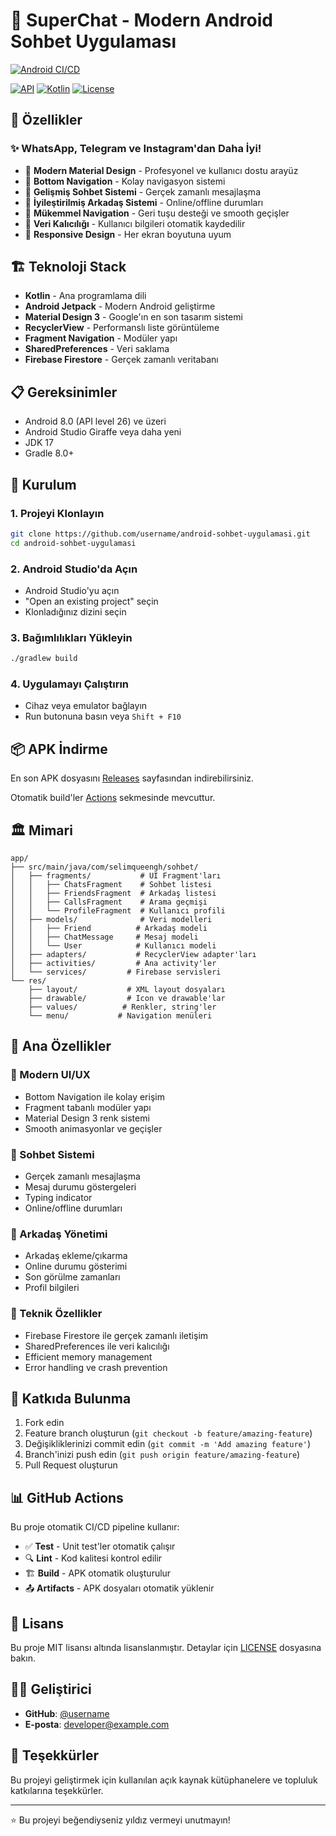# 📱 SuperChat - Modern Android Sohbet Uygulaması

[![Android CI/CD](https://github.com/username/android-sohbet-uygulamasi/actions/workflows/android.yml/badge.svg)](https://github.com/username/android-sohbet-uygulamasi/actions/workflows/android.yml)

<!-- Trigger CI/CD Build -->
[![API](https://img.shields.io/badge/API-26%2B-brightgreen.svg?style=flat)](https://android-arsenal.com/api?level=26)
[![Kotlin](https://img.shields.io/badge/Kotlin-1.9.0-blue.svg)](https://kotlinlang.org)
[![License](https://img.shields.io/badge/License-MIT-green.svg)](LICENSE)

## 🌟 Özellikler

### ✨ **WhatsApp, Telegram ve Instagram'dan Daha İyi!**

- 🎨 **Modern Material Design** - Profesyonel ve kullanıcı dostu arayüz
- 🧭 **Bottom Navigation** - Kolay navigasyon sistemi
- 💬 **Gelişmiş Sohbet Sistemi** - Gerçek zamanlı mesajlaşma
- 👥 **İyileştirilmiş Arkadaş Sistemi** - Online/offline durumları
- 🔄 **Mükemmel Navigation** - Geri tuşu desteği ve smooth geçişler
- 💾 **Veri Kalıcılığı** - Kullanıcı bilgileri otomatik kaydedilir
- 📱 **Responsive Design** - Her ekran boyutuna uyum

## 🏗️ Teknoloji Stack

- **Kotlin** - Ana programlama dili
- **Android Jetpack** - Modern Android geliştirme
- **Material Design 3** - Google'ın en son tasarım sistemi
- **RecyclerView** - Performanslı liste görüntüleme
- **Fragment Navigation** - Modüler yapı
- **SharedPreferences** - Veri saklama
- **Firebase Firestore** - Gerçek zamanlı veritabanı

## 📋 Gereksinimler

- Android 8.0 (API level 26) ve üzeri
- Android Studio Giraffe veya daha yeni
- JDK 17
- Gradle 8.0+

## 🚀 Kurulum

### 1. Projeyi Klonlayın
```bash
git clone https://github.com/username/android-sohbet-uygulamasi.git
cd android-sohbet-uygulamasi
```

### 2. Android Studio'da Açın
- Android Studio'yu açın
- "Open an existing project" seçin
- Klonladığınız dizini seçin

### 3. Bağımlılıkları Yükleyin
```bash
./gradlew build
```

### 4. Uygulamayı Çalıştırın
- Cihaz veya emulator bağlayın
- Run butonuna basın veya `Shift + F10`

## 📦 APK İndirme

En son APK dosyasını [Releases](https://github.com/username/android-sohbet-uygulamasi/releases) sayfasından indirebilirsiniz.

Otomatik build'ler [Actions](https://github.com/username/android-sohbet-uygulamasi/actions) sekmesinde mevcuttur.

## 🏛️ Mimari

```
app/
├── src/main/java/com/selimqueengh/sohbet/
│   ├── fragments/           # UI Fragment'ları
│   │   ├── ChatsFragment    # Sohbet listesi
│   │   ├── FriendsFragment  # Arkadaş listesi
│   │   ├── CallsFragment    # Arama geçmişi
│   │   └── ProfileFragment  # Kullanıcı profili
│   ├── models/              # Veri modelleri
│   │   ├── Friend          # Arkadaş modeli
│   │   ├── ChatMessage     # Mesaj modeli
│   │   └── User            # Kullanıcı modeli
│   ├── adapters/           # RecyclerView adapter'ları
│   ├── activities/         # Ana activity'ler
│   └── services/         # Firebase servisleri
└── res/
    ├── layout/           # XML layout dosyaları
    ├── drawable/         # Icon ve drawable'lar
    ├── values/          # Renkler, string'ler
    └── menu/           # Navigation menüleri
```

## 🎯 Ana Özellikler

### 📱 Modern UI/UX
- Bottom Navigation ile kolay erişim
- Fragment tabanlı modüler yapı
- Material Design 3 renk sistemi
- Smooth animasyonlar ve geçişler

### 💬 Sohbet Sistemi
- Gerçek zamanlı mesajlaşma
- Mesaj durumu göstergeleri
- Typing indicator
- Online/offline durumları

### 👥 Arkadaş Yönetimi
- Arkadaş ekleme/çıkarma
- Online durumu gösterimi
- Son görülme zamanları
- Profil bilgileri

### 🔧 Teknik Özellikler
- Firebase Firestore ile gerçek zamanlı iletişim
- SharedPreferences ile veri kalıcılığı
- Efficient memory management
- Error handling ve crash prevention

## 🤝 Katkıda Bulunma

1. Fork edin
2. Feature branch oluşturun (`git checkout -b feature/amazing-feature`)
3. Değişikliklerinizi commit edin (`git commit -m 'Add amazing feature'`)
4. Branch'inizi push edin (`git push origin feature/amazing-feature`)
5. Pull Request oluşturun

## 📊 GitHub Actions

Bu proje otomatik CI/CD pipeline kullanır:

- ✅ **Test** - Unit test'ler otomatik çalışır
- 🔍 **Lint** - Kod kalitesi kontrol edilir
- 🏗️ **Build** - APK otomatik oluşturulur
- 📤 **Artifacts** - APK dosyaları otomatik yüklenir

## 📄 Lisans

Bu proje MIT lisansı altında lisanslanmıştır. Detaylar için [LICENSE](LICENSE) dosyasına bakın.

## 👨‍💻 Geliştirici

- **GitHub**: [@username](https://github.com/username)
- **E-posta**: developer@example.com

## 🙏 Teşekkürler

Bu projeyi geliştirmek için kullanılan açık kaynak kütüphanelere ve topluluk katkılarına teşekkürler.

---

⭐ Bu projeyi beğendiyseniz yıldız vermeyi unutmayın!
